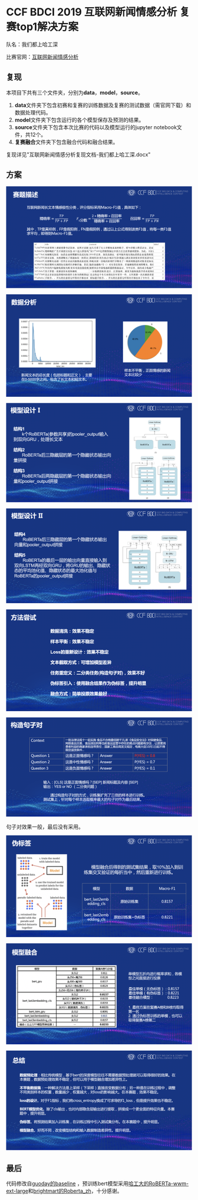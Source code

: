 # CCF BDCI 2019 互联网新闻情感分析 复赛top1解决方案

队名：我们都上哈工深

比赛官网：[互联网新闻情感分析](https://www.datafountain.cn/competitions/350)

## 复现

本项目下共有三个文件夹，分别为**data**，**model**，**source**。
1. **data**文件夹下包含初赛和复赛的训练数据及复赛的测试数据（需官网下载）和数据处理代码。
2. **model**文件夹下包含运行的各个模型保存及预测的结果。
3. **source**文件夹下包含本次比赛的代码以及模型运行的jupyter notebook文件，共12个。
4. **复赛融合**文件夹下包含融合代码和融合结果。

复现详见"互联网新闻情感分析复现文档-我们都上哈工深.docx"

## 方案

![image-20191224221646530](assets/image-20191224221646530.png)

![image-20191224221704779](assets/image-20191224221704779.png)

![image-20191224221718455](assets/image-20191224221718455.png)

![image-20191224221730191](assets/image-20191224221730191.png)

![image-20191224221756483](assets/image-20191224221756483.png)

![image-20191224221809071](assets/image-20191224221809071.png)

句子对效果一般，最后没有采用。

![image-20191224221836114](assets/image-20191224221836114.png)

![image-20191224221848348](assets/image-20191224221848348.png)

![image-20191224221900868](assets/image-20191224221900868.png)

## 最后

代码修改自[guoday的baseline](https://github.com/guoday/CCF-BDCI-Sentiment-Analysis-Baseline) ，预训练bert模型采用[哈工大的RoBERTa-wwm-ext-large](https://github.com/ymcui/Chinese-BERT-wwm)和[brightmart的Roberta_zh](https://github.com/brightmart/roberta_zh)，十分感谢。

